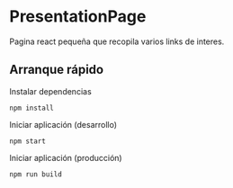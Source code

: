 # PresentationPage

Pagina react pequeña que recopila varios links de interes.

## Arranque rápido

Instalar dependencias

```
npm install
```

Iniciar aplicación (desarrollo)

```
npm start
```

Iniciar aplicación (producción)

```
npm run build
```
